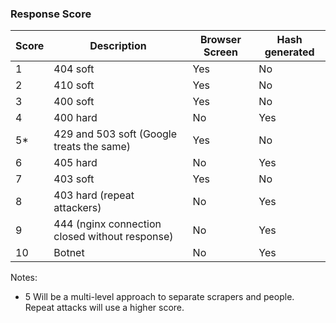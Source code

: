 ### Response Score

Score | Description | Browser Screen | Hash generated
---|---|---|---
1 | 404 soft | Yes | No
2 | 410 soft | Yes | No
3 | 400 soft | Yes | No
4 | 400 hard | No | Yes
5* | 429 and 503 soft (Google treats the same) | Yes | No
6 | 405 hard | No | Yes
7 | 403 soft | Yes | No
8 | 403 hard (repeat attackers) | No | Yes
9 | 444 (nginx connection closed without response) | No | Yes
10 | Botnet | No | Yes

Notes:

* 5 Will be a multi-level approach to separate scrapers and people. Repeat attacks will use a higher score.
